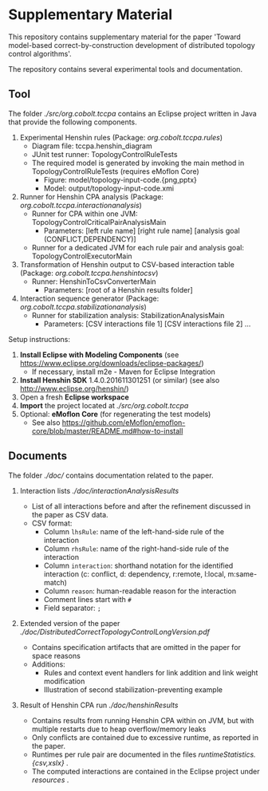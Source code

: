 # Supplementary Material

This repository contains supplementary material for the paper 'Toward model-based correct-by-construction development of
distributed topology control algorithms'.

The repository contains several experimental tools and documentation.

## Tool
The folder *./src/org.cobolt.tccpa* contains an Eclipse project written in Java that provide the following components.

1. Experimental Henshin rules (Package: *org.cobolt.tccpa.rules*)
   * Diagram file: tccpa.henshin_diagram
   * JUnit test runner: TopologyControlRuleTests
   * The required model is generated by invoking the main method in TopologyControlRuleTests (requires eMoflon Core)
       * Figure: model/topology-input-code.{png,pptx}
       * Model: output/topology-input-code.xmi
2. Runner for Henshin CPA analysis (Package: *org.cobolt.tccpa.interactionanalysis*)
   * Runner for CPA within one JVM: TopologyControlCriticalPairAnalysisMain
       * Parameters: [left rule name] [right rule name] [analysis goal (CONFLICT,DEPENDENCY)]
   * Runner for a dedicated JVM for each rule pair and analysis goal: TopologyControlExecutorMain
3. Transformation of Henshin output to CSV-based interaction table (Package: *org.cobolt.tccpa.henshintocsv*)
   * Runner: HenshinToCsvConverterMain
       * Parameters: [root of a Henshin results folder]
4. Interaction sequence generator (Package: *org.cobolt.tccpa.stabilizationanalysis*)
   * Runner for stabilization analysis: StabilizationAnalysisMain
       * Parameters: [CSV interactions file 1] [CSV interactions file 2] ...
  
Setup instructions:

1. **Install Eclipse with Modeling Components** (see https://www.eclipse.org/downloads/eclipse-packages/)
   * If necessary, install m2e - Maven for Eclipse Integration
2. **Install Henshin SDK** 1.4.0.201611301251 (or similar) (see also http://www.eclipse.org/henshin/)
3. Open a fresh **Eclipse workspace**
3. **Import** the project located at *./src/org.cobolt.tccpa*
4. Optional: **eMoflon Core** (for regenerating the test models)
   * See also https://github.com/eMoflon/emoflon-core/blob/master/README.md#how-to-install
  
## Documents
The folder *./doc/* contains documentation related to the paper.

1. Interaction lists *./doc/interactionAnalysisResults*
   * List of all interactions before and after the refinement discussed in the paper as CSV data.
   * CSV format:
       * Column ```lhsRule```: name of the left-hand-side rule of the interaction
       * Column ```rhsRule```: name of the right-hand-side rule of the interaction
       * Column ```interaction```: shorthand notation for the identified interaction (c: conflict, d: dependency, r:remote, l:local, m:same-match)
       * Column ```reason```: human-readable reason for the interaction
       * Comment lines start with ```#```
       * Field separator: ```;```
    
2. Extended version of the paper *./doc/DistributedCorrectTopologyControlLongVersion.pdf*
   * Contains specification artifacts that are omitted in the paper for space reasons
   * Additions:
       * Rules and context event handlers for link addition and link weight modification
       * Illustration of second stabilization-preventing example
    
3. Result of Henshin CPA run *./doc/henshinResults*
   * Contains results from running Henshin CPA within on JVM, but with multiple restarts due to heap overflow/memory leaks
   * Only conflicts are contained due to excessive runtime, as reported in the paper.
   * Runtimes per rule pair are documented in the files *runtimeStatistics.{csv,xslx}* .
   * The computed interactions are contained in the Eclipse project under *resources* .
